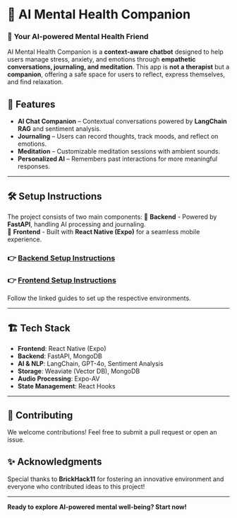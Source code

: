 # 🧘 AI Mental Health Companion

### 🤖 **Your AI-powered Mental Health Friend**

AI Mental Health Companion is a **context-aware chatbot** designed to help users manage stress, anxiety, and emotions through **empathetic conversations, journaling, and meditation**.
This app is **not a therapist** but a **companion**, offering a safe space for users to reflect, express themselves, and find relaxation.

## 🚀 **Features**

* **AI Chat Companion** – Contextual conversations powered by **LangChain RAG** and sentiment analysis.
* **Journaling** – Users can record thoughts, track moods, and reflect on emotions.
* **Meditation** – Customizable meditation sessions with ambient sounds.
* **Personalized AI** – Remembers past interactions for more meaningful responses.

---

## 🛠 **Setup Instructions**

The project consists of two main components:
📌 **Backend** - Powered by **FastAPI**, handling AI processing and journaling.  
📌 **Frontend** - Built with **React Native (Expo)** for a seamless mobile experience.

### 👉 [Backend Setup Instructions](./backend/README.md)

### 👉 [Frontend Setup Instructions](./frontend/README.md)

Follow the linked guides to set up the respective environments.

---

## 🏗 **Tech Stack**

- **Frontend**: React Native (Expo)
- **Backend**: FastAPI, MongoDB
- **AI & NLP**: LangChain, GPT-4o, Sentiment Analysis
- **Storage**: Weaviate (Vector DB), MongoDB
- **Audio Processing**: Expo-AV
- **State Management**: React Hooks

---

## 🤝 **Contributing**

We welcome contributions! Feel free to submit a pull request or open an issue.

## ✨ **Acknowledgments**

Special thanks to **BrickHack11** for fostering an innovative environment and everyone who contributed ideas to this project!

---

**Ready to explore AI-powered mental well-being? Start now!**
